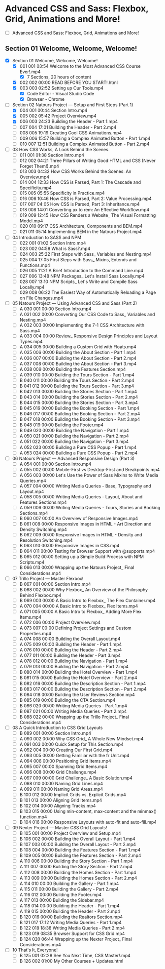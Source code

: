 # Advanced CSS and Sass: Flexbox, Grid, Animations and More!

- [ ] Advanced CSS and Sass: Flexbox, Grid, Animations and More!
## Section 01 Welcome, Welcome, Welcome!
  - [x] Section 01 Welcome, Welcome, Welcome!
    - [x] 001 001 03:54 Welcome to the Most Advanced CSS Course Ever!.mp4
      - [x] 7 Sections, 20 hours of content
    - [x] 002 002 00:00 READ BEFORE YOU START!.html
    - [x] 003 003 02:52 Setting up Our Tools.mp4
      - [x] Code Editor - Visual Studio Code
      - [x] Browser - Chrome
  - [ ] Section 02 Natours Project — Setup and First Steps (Part 1)
    - [x] 004 001 00:44 Section Intro.mp4
    - [x] 005 002 05:42 Project Overview.mp4
    - [x] 006 003 24:23 Building the Header - Part 1.mp4
    - [ ] 007 004 17:01 Building the Header - Part 2.mp4
    - [ ] 008 005 19:19 Creating Cool CSS Animations.mp4
    - [ ] 009 006 15:57 Building a Complex Animated Button - Part 1.mp4
    - [ ] 010 007 12:51 Building a Complex Animated Button - Part 2.mp4
  - [ ] 03 How CSS Works, A Look Behind the Scenes
    - [ ] 011 001 01:38 Section Intro.mp4
    - [ ] 012 002 04:21 Three Pillars of Writing Good HTML and CSS (Never Forget Them!).mp4
    - [ ] 013 003 04:32 How CSS Works Behind the Scenes: An Overview.mp4
    - [ ] 014 004 12:33 How CSS is Parsed, Part 1: The Cascade and Specificity.mp4
    - [ ] 015 005 05:55 Specificity in Practice.mp4
    - [ ] 016 006 10:46 How CSS is Parsed, Part 2: Value Processing.mp4
    - [ ] 017 007 04:05 How CSS is Parsed, Part 3: Inheritance.mp4
    - [ ] 018 008 14:01 Converting px to rem: An Effective Workflow.mp4
    - [ ] 019 009 12:45 How CSS Renders a Website_ The Visual Formatting Model.mp4
    - [ ] 020 010 09:17 CSS Architecture, Components and BEM.mp4
    - [ ] 021 011 05:14 Implementing BEM in the Natours Project.mp4
  - [ ] 04 Introduction to SASS and NPM
    - [ ] 022 001 01:02 Section Intro.mp4
    - [ ] 023 002 04:58 What is Sass?.mp4
    - [ ] 024 003 25:22 First Steps with Sass_ Variables and Nesting.mp4
    - [ ] 025 004 17:05 First Steps with Sass_ Mixins, Extends and Functions.mp4
    - [ ] 026 005 11:21 A Brief Introduction to the Command Line.mp4
    - [ ] 027 006 13:48 NPM Packages_ Let's Install Sass Locally.mp4
    - [ ] 028 007 13:10 NPM Scripts_ Let's Write and Compile Sass Locally.mp4
    - [ ] 029 008 06:22 The Easiest Way of Automatically Reloading a Page on File Changes.mp4
  - [ ] 05 Natours Project — Using Advanced CSS and Sass (Part 2)
    - [ ] A 030 001 00:00 Section Intro.mp4
    - [ ] A 031 002 00:00 Converting Our CSS Code to Sass_ Variables and Nesting.mp4
    - [ ] A 032 003 00:00 Implementing the 7-1 CSS Architecture with Sass.mp4
    - [ ] A 033 004 00:00 Review_ Responsive Design Principles and Layout Types.mp4
    - [ ] A 034 005 00:00 Building a Custom Grid with Floats.mp4
    - [ ] A 035 006 00:00 Building the About Section - Part 1.mp4
    - [ ] A 036 007 00:00 Building the About Section - Part 2.mp4
    - [ ] A 037 008 00:00 Building the About Section - Part 3.mp4
    - [ ] A 038 009 00:00 Building the Features Section.mp4
    - [ ] A 039 010 00:00 Building the Tours Section - Part 1.mp4
    - [ ] B 040 011 00:00 Building the Tours Section - Part 2.mp4
    - [ ] B 041 012 00:00 Building the Tours Section - Part 3.mp4
    - [ ] B 042 013 00:00 Building the Stories Section - Part 1.mp4
    - [ ] B 043 014 00:00 Building the Stories Section - Part 2.mp4
    - [ ] B 044 015 00:00 Building the Stories Section - Part 3.mp4
    - [ ] B 045 016 00:00 Building the Booking Section - Part 1.mp4
    - [ ] B 046 017 00:00 Building the Booking Section - Part 2.mp4
    - [ ] B 047 018 00:00 Building the Booking Section - Part 3.mp4
    - [ ] B 048 019 00:00 Building the Footer.mp4
    - [ ] B 049 020 00:00 Building the Navigation - Part 1.mp4
    - [ ] A 050 021 00:00 Building the Navigation - Part 2.mp4
    - [ ] A 051 022 00:00 Building the Navigation - Part 3.mp4
    - [ ] A 052 023 00:00 Building a Pure CSS Popup - Part 1.mp4
    - [ ] A 053 024 00:00 Building a Pure CSS Popup - Part 2.mp4
  - [ ] 06 Natours Project — Advanced Responsive Design (Part 3)
    - [ ] A 054 001 00:00 Section Intro.mp4
    - [ ] A 055 002 00:00 Mobile-First vs Desktop-First and Breakpoints.mp4
    - [ ] A 056 003 00:00 Let's Use the Power of Sass Mixins to Write Media Queries.mp4
    - [ ] A 057 004 00:00 Writing Media Queries - Base, Typography and Layout.mp4
    - [ ] A 058 005 00:00 Writing Media Queries - Layout, About and Features Sections.mp4
    - [ ] A 059 006 00:00 Writing Media Queries - Tours, Stories and Booking Sections.mp4
    - [ ] B 060 007 00:00 An Overview of Responsive Images.mp4
    - [ ] B 061 008 00:00 Responsive Images in HTML - Art Direction and Density Switching.mp4
    - [ ] B 062 009 00:00 Responsive Images in HTML - Density and Resolution Switching.mp4
    - [ ] B 063 010 00:00 Responsive Images in CSS.mp4
    - [ ] B 064 011 00:00 Testing for Browser Support with @supports.mp4
    - [ ] B 065 012 00:00 Setting up a Simple Build Process with NPM Scripts.mp4
    - [ ] B 066 013 00:00 Wrapping up the Natours Project_ Final Considerations.mp4
  - [ ] 07 Trillo Project — Master Flexbox!
    - [ ] B 067 001 00:00 Section Intro.mp4
    - [ ] B 068 002 00:00 Why Flexbox_ An Overview of the Philosophy Behind Flexbox.mp4
    - [ ] B 069 003 00:00 A Basic Intro to Flexbox_ The Flex Container.mp4
    - [ ] A 070 004 00:00 A Basic Intro to Flexbox_ Flex Items.mp4
    - [ ] A 071 005 00:00 A Basic Intro to Flexbox_ Adding More Flex Items.mp4
    - [ ] A 072 006 00:00 Project Overview.mp4
    - [ ] A 073 007 00:00 Defining Project Settings and Custom Properties.mp4
    - [ ] A 074 008 00:00 Building the Overall Layout.mp4
    - [ ] A 075 009 00:00 Building the Header - Part 1.mp4
    - [ ] A 076 010 00:00 Building the Header - Part 2.mp4
    - [ ] A 077 011 00:00 Building the Header - Part 3.mp4
    - [ ] A 078 012 00:00 Building the Navigation - Part 1.mp4
    - [ ] A 079 013 00:00 Building the Navigation - Part 2.mp4
    - [ ] B 080 014 00:00 Building the Hotel Overview - Part 1.mp4
    - [ ] B 081 015 00:00 Building the Hotel Overview - Part 2.mp4
    - [ ] B 082 016 00:00 Building the Description Section - Part 1.mp4
    - [ ] B 083 017 00:00 Building the Description Section - Part 2.mp4
    - [ ] B 084 018 00:00 Building the User Reviews Section.mp4
    - [ ] B 085 019 00:00 Building the CTA Section.mp4
    - [ ] B 086 020 00:00 Writing Media Queries - Part 1.mp4
    - [ ] B 087 021 00:00 Writing Media Queries - Part 2.mp4
    - [ ] B 088 022 00:00 Wrapping up the Trillo Project_ Final Considerations.mp4
  - [ ] 08 A Quick Introduction to CSS Grid Layouts
    - [ ] B 089 001 00:00 Section Intro.mp4
    - [ ] A 090 002 00:00 Why CSS Grid_ A Whole New Mindset.mp4
    - [ ] A 091 003 00:00 Quick Setup for This Section.mp4
    - [ ] A 092 004 00:00 Creating Our First Grid.mp4
    - [ ] A 093 005 00:00 Getting Familiar with the fr Unit.mp4
    - [ ] A 094 006 00:00 Positioning Grid Items.mp4
    - [ ] A 095 007 00:00 Spanning Grid Items.mp4
    - [ ] A 096 008 00:00 Grid Challenge.mp4
    - [ ] A 097 009 00:00 Grid Challenge_ A Basic Solution.mp4
    - [ ] A 098 010 00:00 Naming Grid Lines.mp4
    - [ ] A 099 011 00:00 Naming Grid Areas.mp4
    - [ ] B 100 012 00:00 Implicit Grids vs. Explicit Grids.mp4
    - [ ] B 101 013 00:00 Aligning Grid Items.mp4
    - [ ] B 102 014 00:00 Aligning Tracks.mp4
    - [ ] B 103 015 00:00 Using min-content, max-content and the minmax() function.mp4
    - [ ] B 104 016 00:00 Responsive Layouts with auto-fit and auto-fill.mp4
  - [ ] 09 Nexter Project — Master CSS Grid Layouts!
    - [ ] B 105 001 00:00 Project Overview and Setup.mp4
    - [ ] B 106 002 00:00 Building the Overall Layout - Part 1.mp4
    - [ ] B 107 003 00:00 Building the Overall Layout - Part 2.mp4
    - [ ] B 108 004 00:00 Building the Features Section - Part 1.mp4
    - [ ] B 109 005 00:00 Building the Features Section - Part 2.mp4
    - [ ] A 110 006 00:00 Building the Story Section - Part 1.mp4
    - [ ] A 111 007 00:00 Building the Story Section - Part 2.mp4
    - [ ] A 112 008 00:00 Building the Homes Section - Part 1.mp4
    - [ ] A 113 009 00:00 Building the Homes Section - Part 2.mp4
    - [ ] A 114 010 00:00 Building the Gallery - Part 1.mp4
    - [ ] A 115 011 00:00 Building the Gallery - Part 2.mp4
    - [ ] A 116 012 00:00 Building the Footer.mp4
    - [ ] A 117 013 00:00 Building the Sidebar.mp4
    - [ ] A 118 014 00:00 Building the Header - Part 1.mp4
    - [ ] A 119 015 00:00 Building the Header - Part 2.mp4
    - [ ] B 120 016 00:00 Building the Realtors Section.mp4
    - [ ] B 121 017 17:12 Writing Media Queries - Part 1.mp4
    - [ ] B 122 018 18:38 Writing Media Queries - Part 2.mp4
    - [ ] B 123 019 08:35 Browser Support for CSS Grid.mp4
    - [ ] B 124 020 06:44 Wrapping up the Nexter Project_ Final Considerations.mp4
  - [ ] 10 That's It, Everyone!
    - [ ] B 125 001 02:28 See You Next Time, CSS Master!.mp4
    - [ ] B 126 002 01:00 My Other Courses + Updates.html
